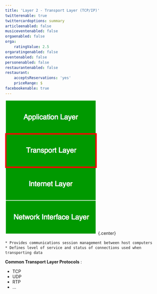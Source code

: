 ```yaml
---
title: 'Layer 2 - Transport Layer (TCP/IP)'
twitterenable: true
twittercardoptions: summary
articleenabled: false
musiceventenabled: false
orgaenabled: false
orga:
    ratingValue: 2.5
orgaratingenabled: false
eventenabled: false
personenabled: false
restaurantenabled: false
restaurant:
    acceptsReservations: 'yes'
    priceRange: $
facebookenable: true
---
```


![](Transport-Layer.png?cropResize=300,300)   {.center}

```
* Provides communications session management between host computers
* Defines level of service and status of connections used when transporting data
```

**Common Transport Layer Protocols** :
* TCP
* UDP
* RTP
* ...
